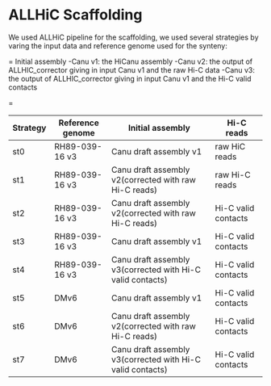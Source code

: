 ALLHiC Scaffolding
=

We used ALLHiC pipeline for the scaffolding, we used several strategies by varing the input data and reference genome used for the synteny:

=
Initial assembly
-Canu v1: the HiCanu assembly 
-Canu v2: the output of ALLHIC_corrector giving in input Canu v1 and the raw Hi-C data 
-Canu v3: the output of ALLHIC_corrector giving in input Canu v1 and the Hi-C valid contacts 

=

| Strategy  | Reference genome | Initial assembly | Hi-C reads |
| ------------- | ------------- | ------------- | ------------- |
| st0  | RH89-039-16 v3   | Canu draft assembly v1 | raw HiC reads |
| st1  | RH89-039-16 v3   | Canu draft assembly v2(corrected with raw Hi-C reads) | raw Hi-C reads|
| st2  | RH89-039-16 v3   | Canu draft assembly v2(corrected with raw Hi-C reads) | Hi-C valid contacts|
| st3  | RH89-039-16 v3   | Canu draft assembly v1  | Hi-C valid contacts|
| st4  | RH89-039-16 v3   | Canu draft assembly v3(corrected with Hi-C valid contacts)  | Hi-C valid contacts|
| st5  | DMv6    | Canu draft assembly v1  | Hi-C valid contacts|
| st6  | DMv6    | Canu draft assembly v2(corrected with raw Hi-C reads) | Hi-C valid contacts|
| st7  | DMv6    | Canu draft assembly v3(corrected with Hi-C valid contacts) | Hi-C valid contacts|

